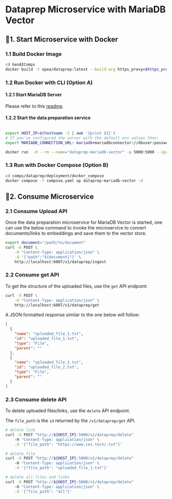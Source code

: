 # Dataprep Microservice with MariaDB Vector

## 🚀1. Start Microservice with Docker

### 1.1 Build Docker Image

```bash
cd GenAIComps
docker build -t opea/dataprep:latest --build-arg https_proxy=$https_proxy --build-arg http_proxy=$http_proxy -f comps/dataprep/src/Dockerfile .
```

### 1.2 Run Docker with CLI (Option A)

#### 1.2.1 Start MariaDB Server

Please refer to this [readme](../../third_parties/mariadb/src/README.md).

#### 1.2.2 Start the data preparation service

```bash

export HOST_IP=$(hostname -I | awk '{print $1}')
# If you've configured the server with the default env values then:
export MARIADB_CONNECTION_URL: mariadb+mariadbconnector://dbuser:password@${HOST_IP}$:3306/vectordb

docker run  -d --rm --name="dataprep-mariadb-vector" -p 5000:5000 --ipc=host -e MARIADB_CONNECTION_URL=$MARIADB_CONNECTION_URL -e DATAPREP_COMPONENT_NAME="OPEA_DATAPREP_MARIADBVECTOR" opea/dataprep:latest
```

### 1.3 Run with Docker Compose (Option B)

```bash
cd comps/dataprep/deployment/docker_compose
docker compose -f compose.yaml up dataprep-mariadb-vector -d
```

## 🚀2. Consume Microservice

### 2.1 Consume Upload API

Once the data preparation microservice for MariaDB Vector is started, one can use the below command to invoke the microservice to convert documents/links to embeddings and save them to the vector store.

```bash
export document="/path/to/document"
curl -X POST \
    -H "Content-Type: application/json" \
    -d '{"path":"${document}"}' \
    http://localhost:6007/v1/dataprep/ingest
```

### 2.2 Consume get API

To get the structure of the uploaded files, use the `get` API endpoint:

```bash
curl -X POST \
    -H "Content-Type: application/json" \
    http://localhost:6007/v1/dataprep/get
```

A JSON formatted response similar to the one below will follow:

```json
[
  {
    "name": "uploaded_file_1.txt",
    "id": "uploaded_file_1.txt",
    "type": "File",
    "parent": ""
  },
  {
    "name": "uploaded_file_2.txt",
    "id": "uploaded_file_2.txt",
    "type": "File",
    "parent": ""
  }
]
```

### 2.3 Consume delete API

To delete uploaded files/links, use the `delete` API endpoint.

The `file_path` is the `id` returned by the `/v1/dataprep/get` API.

```bash
# delete link
curl -X POST "http://${HOST_IP}:5000/v1/dataprep/delete"
    -H "Content-Type: application/json" \
    -d '{"file_path": "https://www.ces.tech/.txt"}'

# delete file
curl -X POST "http://${HOST_IP}:5000/v1/dataprep/delete"
    -H "Content-Type: application/json" \
    -d '{"file_path": "uploaded_file_1.txt"}'

# delete all files and links
curl -X POST "http://${HOST_IP}:5000/v1/dataprep/delete"
    -H "Content-Type: application/json" \
    -d '{"file_path": "all"}'
```

